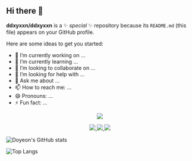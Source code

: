 ## Hi there 👋


**ddxyxxn/ddxyxxn** is a ✨ _special_ ✨ repository because its `README.md` (this file) appears on your GitHub profile.

Here are some ideas to get you started:

- 🔭 I’m currently working on ...
- 🌱 I’m currently learning ...
- 👯 I’m looking to collaborate on ...
- 🤔 I’m looking for help with ...
- 💬 Ask me about ...
- 📫 How to reach me: ...
- 😄 Pronouns: ...
- ⚡ Fun fact: ...

<p align='center'>
    <img src="https://capsule-render.vercel.app/api?type=waving&color=F5A9D0&height=300&section=header&text=Doyeon's%20GitHub&fontSize=90&animation=fadeIn&fontAlignY=38&desc=Welcome%to%20My%20World&descAlignY=55&descAlign=66"/>
</p>

<p align='center'>
  <a href="#demo">
    <img src="https://img.shields.io/badge/JAVA%20ISSUE%20-%23F7DF1E.svg?&style=for-the-badge&&logoColor=white"/>
  </a>
  <a href="#demo">
    <img src="https://img.shields.io/badge/Python%20-%234FC08D.svg?&style=for-the-badge&&logoColor=white"/>
  </a>
  <a href="https://capsule-render.vercel.app/">
    <img src="https://img.shields.io/badge/SomethingNew%20-%235c86fa.svg?&style=for-the-badge&&logoColor=white"/>
  </a>
</p> 



![Doyeon's GitHub stats](https://github-readme-stats.vercel.app/api?username=ddxyxxn&show_icons=true&theme=cobalt)


![Top Langs](https://github-readme-stats.vercel.app/api/top-langs/?username=ddxyxxn&layout=compact)



